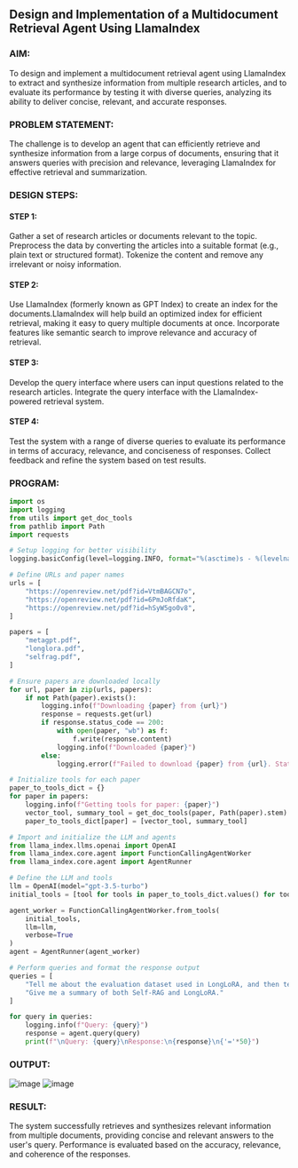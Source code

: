## Design and Implementation of a Multidocument Retrieval Agent Using LlamaIndex

### AIM:
To design and implement a multidocument retrieval agent using LlamaIndex to extract and synthesize information from multiple research articles, and to evaluate its performance by testing it with diverse queries, analyzing its ability to deliver concise, relevant, and accurate responses.

### PROBLEM STATEMENT:
The challenge is to develop an agent that can efficiently retrieve and synthesize information from a large corpus of documents, ensuring that it answers queries with precision and relevance, leveraging LlamaIndex for effective retrieval and summarization.
### DESIGN STEPS:

#### STEP 1:
Gather a set of research articles or documents relevant to the topic. Preprocess the data by converting the articles into a suitable format (e.g., plain text or structured format). Tokenize the content and remove any irrelevant or noisy information.
#### STEP 2:
Use LlamaIndex (formerly known as GPT Index) to create an index for the documents.LlamaIndex will help build an optimized index for efficient retrieval, making it easy to query multiple documents at once. Incorporate features like semantic search to improve relevance and accuracy of retrieval.
#### STEP 3:
Develop the query interface where users can input questions related to the research articles. Integrate the query interface with the LlamaIndex-powered retrieval system.
#### STEP 4:
Test the system with a range of diverse queries to evaluate its performance in terms of accuracy, relevance, and conciseness of responses. Collect feedback and refine the system based on test results.
### PROGRAM:
```py
import os
import logging
from utils import get_doc_tools
from pathlib import Path
import requests

# Setup logging for better visibility
logging.basicConfig(level=logging.INFO, format="%(asctime)s - %(levelname)s - %(message)s")

# Define URLs and paper names
urls = [
    "https://openreview.net/pdf?id=VtmBAGCN7o",
    "https://openreview.net/pdf?id=6PmJoRfdaK",
    "https://openreview.net/pdf?id=hSyW5go0v8",
]

papers = [
    "metagpt.pdf",
    "longlora.pdf",
    "selfrag.pdf",
]

# Ensure papers are downloaded locally
for url, paper in zip(urls, papers):
    if not Path(paper).exists():
        logging.info(f"Downloading {paper} from {url}")
        response = requests.get(url)
        if response.status_code == 200:
            with open(paper, "wb") as f:
                f.write(response.content)
            logging.info(f"Downloaded {paper}")
        else:
            logging.error(f"Failed to download {paper} from {url}. Status Code: {response.status_code}")

# Initialize tools for each paper
paper_to_tools_dict = {}
for paper in papers:
    logging.info(f"Getting tools for paper: {paper}")
    vector_tool, summary_tool = get_doc_tools(paper, Path(paper).stem)
    paper_to_tools_dict[paper] = [vector_tool, summary_tool]

# Import and initialize the LLM and agents
from llama_index.llms.openai import OpenAI
from llama_index.core.agent import FunctionCallingAgentWorker
from llama_index.core.agent import AgentRunner

# Define the LLM and tools
llm = OpenAI(model="gpt-3.5-turbo")
initial_tools = [tool for tools in paper_to_tools_dict.values() for tool in tools]

agent_worker = FunctionCallingAgentWorker.from_tools(
    initial_tools, 
    llm=llm, 
    verbose=True
)
agent = AgentRunner(agent_worker)

# Perform queries and format the response output
queries = [
    "Tell me about the evaluation dataset used in LongLoRA, and then tell me about the evaluation results.",
    "Give me a summary of both Self-RAG and LongLoRA."
]

for query in queries:
    logging.info(f"Query: {query}")
    response = agent.query(query)
    print(f"\nQuery: {query}\nResponse:\n{response}\n{'='*50}")

```
### OUTPUT:
![image](https://github.com/user-attachments/assets/4dca9576-925b-4764-a972-b814f781b5f0)
![image](https://github.com/user-attachments/assets/de068029-cd1d-4895-a27e-8a45f569ed0b)


### RESULT:
The system successfully retrieves and synthesizes relevant information from multiple documents, providing concise and relevant answers to the user's query. Performance is evaluated based on the accuracy, relevance, and coherence of the responses.

